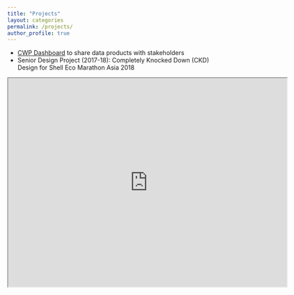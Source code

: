 ```yaml
---
title: "Projects"
layout: categories
permalink: /projects/
author_profile: true
---
```


- [CWP Dashboard](https://qsel.columbia.edu/cwp-epu-data-platform/) to share data products with stakeholders
- Senior Design Project (2017-18): Completely Knocked Down (CKD) Design for Shell Eco Marathon Asia 2018
<iframe src="https://drive.google.com/file/d/1c436ec-D_-nYvT127iEkbByGmbmuW4sF/preview" width="640" height="480" allow="autoplay"></iframe>
